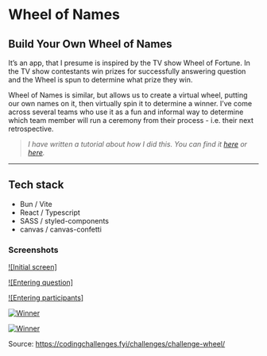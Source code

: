 # Wheel of Names

## Build Your Own Wheel of Names

It’s an app, that I presume is inspired by the TV show Wheel of Fortune. In the TV show contestants win prizes for successfully answering question and the Wheel is spun to determine what prize they win.

Wheel of Names is similar, but allows us to create a virtual wheel, putting our own names on it, then virtually spin it to determine a winner. I’ve come across several teams who use it as a fun and informal way to determine which team member will run a ceremony from their process - i.e. their next retrospective.

> _I have written a tutorial about how I did this. You can find it [here](https://www.mihailgaberov.com) or [here](https://www.freecodecamp.org/news/)._

<hr />

## Tech stack

- Bun / Vite
- React / Typescript
- SASS / styled-components
- canvas / canvas-confetti

### Screenshots

[![Initial screen]](https://github.com/mihailgaberov/Wheel-of-Names/blob/main/screenshots/initial-screen.png)

[![Entering question]](https://github.com/mihailgaberov/Wheel-of-Names/blob/main/screenshots/entering-question.png)

[![Entering participants]](https://github.com/mihailgaberov/Wheel-of-Names/blob/main/screenshots/entering-participants.png)

[![Winner](https://i9.ytimg.com/vi/sugUnci1Rlw/mqdefault.jpg?v=66e6b99b&sqp=CIDzmrcG-oaymwEmCMACELQB8quKqQMa8AEB-AHqB4AC0AWKAgwIABABGH8gPigTMA8=&rs=AOn4CLB60U8amH1NPaaeZvLY2qT0Biq5lw)](https://youtu.be/sugUnci1Rlw)

[![Winner](https://i9.ytimg.com/vi/gIc6wtH9fK8/mqdefault.jpg?v=66e6bbd8&sqp=CNj3mrcG-oaymwEmCMACELQB8quKqQMa8AEB-AHqB4AC0AWKAgwIABABGBsgcigRMA8=&rs=AOn4CLAVIFXCzw1LzUI_VPIZpy6po0NYbA)](https://youtu.be/gIc6wtH9fK8)

Source: https://codingchallenges.fyi/challenges/challenge-wheel/
